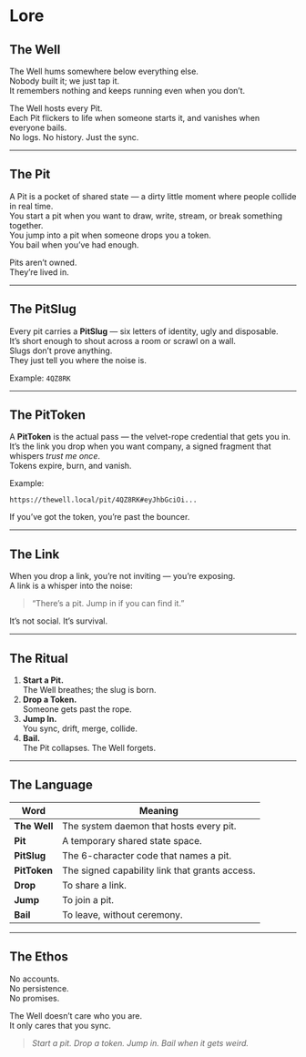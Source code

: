 # Lore

## The Well
The Well hums somewhere below everything else.  
Nobody built it; we just tap it.  
It remembers nothing and keeps running even when you don’t.

The Well hosts every Pit.  
Each Pit flickers to life when someone starts it, and vanishes when everyone bails.  
No logs. No history. Just the sync.

---

## The Pit
A Pit is a pocket of shared state — a dirty little moment where people collide in real time.  
You start a pit when you want to draw, write, stream, or break something together.  
You jump into a pit when someone drops you a token.  
You bail when you’ve had enough.

Pits aren’t owned.  
They’re lived in.

---

## The PitSlug
Every pit carries a **PitSlug** — six letters of identity, ugly and disposable.  
It’s short enough to shout across a room or scrawl on a wall.  
Slugs don’t prove anything.  
They just tell you where the noise is.

Example: `4QZ8RK`

---

## The PitToken
A **PitToken** is the actual pass — the velvet-rope credential that gets you in.  
It’s the link you drop when you want company, a signed fragment that whispers _trust me once_.  
Tokens expire, burn, and vanish.

Example:
```
https://thewell.local/pit/4QZ8RK#eyJhbGciOi...
```

If you’ve got the token, you’re past the bouncer.

---

## The Link
When you drop a link, you’re not inviting — you’re exposing.  
A link is a whisper into the noise:  
> “There’s a pit. Jump in if you can find it.”

It’s not social. It’s survival.

---

## The Ritual
1. **Start a Pit.**  
   The Well breathes; the slug is born.
2. **Drop a Token.**  
   Someone gets past the rope.
3. **Jump In.**  
   You sync, drift, merge, collide.
4. **Bail.**  
   The Pit collapses. The Well forgets.

---

## The Language
| Word | Meaning |
|------|----------|
| **The Well** | The system daemon that hosts every pit. |
| **Pit** | A temporary shared state space. |
| **PitSlug** | The 6-character code that names a pit. |
| **PitToken** | The signed capability link that grants access. |
| **Drop** | To share a link. |
| **Jump** | To join a pit. |
| **Bail** | To leave, without ceremony. |

---

## The Ethos
No accounts.  
No persistence.  
No promises.

The Well doesn’t care who you are.  
It only cares that you sync.

> _Start a pit. Drop a token. Jump in. Bail when it gets weird._
